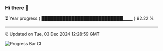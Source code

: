 ### Hi there 👋

⏳ Year progress { ███████████████████████████▁▁▁ } 92.22 %

---

⏰ Updated on Tue, 03 Dec 2024 12:28:59 GMT

![Progress Bar CI](https://github.com/liununu/liununu/workflows/Progress%20Bar%20CI/badge.svg)
